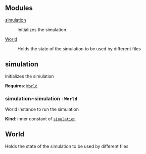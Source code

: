 ## Modules

<dl>
<dt><a href="#module_simulation">simulation</a></dt>
<dd><p>Initializes the simulation</p>
</dd>
<dt><a href="#module_World">World</a></dt>
<dd><p>Holds the state of the simulation to be used by different files</p>
</dd>
</dl>

<a name="module_simulation"></a>

## simulation
Initializes the simulation

**Requires**: [<code>World</code>](#module_World)  
<a name="module_simulation..simulation"></a>

### simulation~simulation : <code>World</code>
World instance to run the simulation

**Kind**: inner constant of [<code>simulation</code>](#module_simulation)  
<a name="module_World"></a>

## World
Holds the state of the simulation to be used by different files

